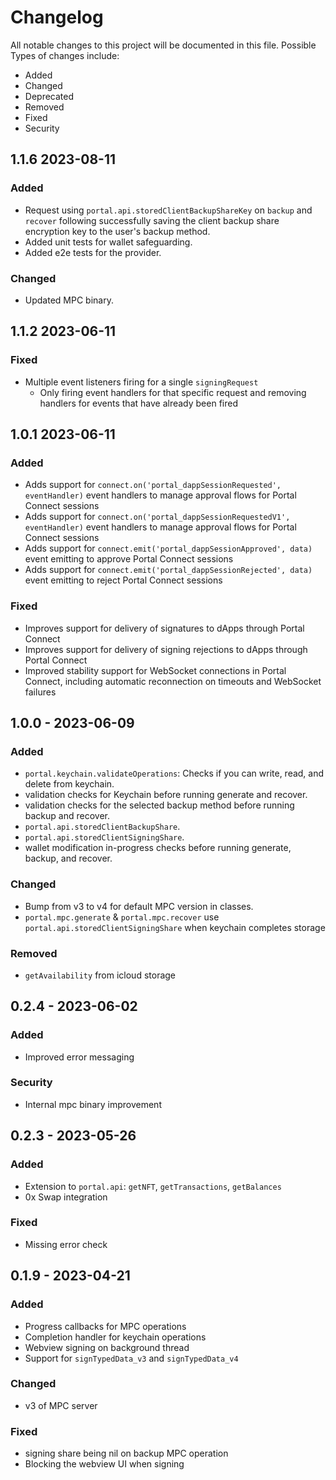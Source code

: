 # Changelog

All notable changes to this project will be documented in this file.
Possible Types of changes include:

- Added
- Changed
- Deprecated
- Removed
- Fixed
- Security

## 1.1.6 2023-08-11

### Added

- Request using `portal.api.storedClientBackupShareKey` on `backup` and `recover` following successfully saving the client backup share encryption key to the user's backup method.
- Added unit tests for wallet safeguarding.
- Added e2e tests for the provider.

### Changed

- Updated MPC binary.

## 1.1.2 2023-06-11
### Fixed
- Multiple event listeners firing for a single `signingRequest`
    - Only firing event handlers for that specific request and removing handlers for events that have already been fired

## 1.0.1 2023-06-11
### Added
- Adds support for `connect.on('portal_dappSessionRequested', eventHandler)` event handlers to manage approval flows for Portal Connect sessions
- Adds support for `connect.on('portal_dappSessionRequestedV1', eventHandler)` event handlers to manage approval flows for Portal Connect sessions
- Adds support for `connect.emit('portal_dappSessionApproved', data)` event emitting to approve Portal Connect sessions
- Adds support for `connect.emit('portal_dappSessionRejected', data)` event emitting to reject Portal Connect sessions

### Fixed
- Improves support for delivery of signatures to dApps through Portal Connect
- Improves support for delivery of signing rejections to dApps through Portal Connect
- Improved stability support for WebSocket connections in Portal Connect, including automatic reconnection on timeouts and WebSocket failures


## 1.0.0 - 2023-06-09
### Added
- `portal.keychain.validateOperations`: Checks if you can write, read, and delete from keychain.
- validation checks for Keychain before running generate and recover.
- validation checks for the selected backup method before running backup and recover.
- `portal.api.storedClientBackupShare`.
- `portal.api.storedClientSigningShare`.
- wallet modification in-progress checks before running generate, backup, and recover.

### Changed
- Bump from v3 to v4 for default MPC version in classes.
- `portal.mpc.generate` & `portal.mpc.recover` use `portal.api.storedClientSigningShare` when keychain completes storage

### Removed
- `getAvailability` from icloud storage


## 0.2.4 - 2023-06-02
### Added
- Improved error messaging

### Security
- Internal mpc binary improvement

## 0.2.3 - 2023-05-26
### Added
- Extension to `portal.api`: `getNFT`, `getTransactions`, `getBalances`
- 0x Swap integration

### Fixed
- Missing error check

## 0.1.9 - 2023-04-21

### Added

- Progress callbacks for MPC operations
- Completion handler for keychain operations
- Webview signing on background thread
- Support for `signTypedData_v3` and `signTypedData_v4`

### Changed

- v3 of MPC server

### Fixed

- signing share being nil on backup MPC operation
- Blocking the webview UI when signing
